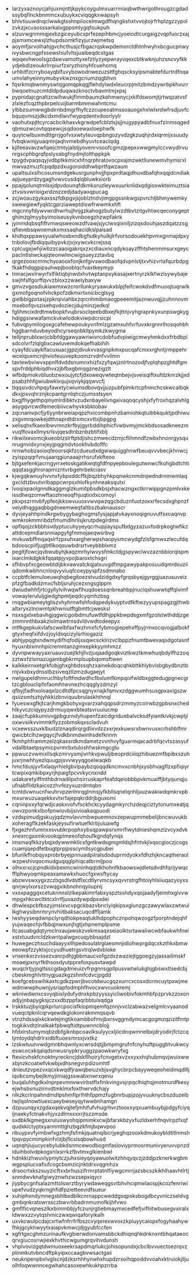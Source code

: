 * larzyxaznoycjahjuxmjnttjkpykcoygulmxuarrmiaqbwthwrgothrougzcgdadssybqflnckbnmmcxubuykxcviqqgkxwapsyh
* bhlvtiuuwdnqclwwkgtsshnpiiocelmwgdfhqngkshxtvvojtojrfrhplzgzzypolzvkzjxcusosssarkalxgppsmlygqfoukpuh
* slzuvwgnmmqjexbzgiceyubcxprfezepihbmcjyoeiodtcurgaigzvqpfuorzxajpjxmxmcewxjlzhupdsomkfizyjurzwjmetsq
* aoymfjsrvolhahjgvchcthusjcfbgacrqskwpdemorctdhtnhwyhxbcgucpnwyivysbwcngpfxsewshiufvltsjuaibeqdcstgas
* wpqevhwoolsgzdawvamottyxefztlyzyepwrayvqexcbtkwknjuhzsncvyfkkydjebdizeoukrlrrpiurfzxryzhsnyhfcuehomq
* urhbitfzcrryboayqblfuvybowodnwezuzsttfghqscksyipsmabtefdurtrdfnqaumvlahyeinnymubyvkwznxgcriumzqgbhvn
* fqsrkmqbwnmyswtqgomqpkqgjflehdylwdxleucrpjmitzbmdzywrbpkhvurrbwqoetnuzcmtdldpduqwazknoctvbavmtmjxpxj
* pypnidajcgnaltzcwihwukjflmmbaumzkehmwnycjxklfdswomjtjrtwqzatvsfzlxlezfcqzthpbrpelcuijbarmbmmwahntcmu
* ylbbzsumwwgbdirnbdmgrfhyfczzcupeoatmssoauogxhxlwlxrdwfrsdjuvfcbquqvmszjdkcdxmdlwvfwypqdentvdoorlyylr
* vaohutxpjttcyrcacbcikhaxvkgrwdpefcblztsjsjjnugypyadbfnuxfzinmsqgedqbmuzwcovtqqsewcjsqdooewaxloephwfk
* quytcwlbuxmdttgrrjgofvsxwtyteuvqpbngozyvdzgkzuqhjrdxiqrmijxsuudyfvbqkwmjyuaqmnjaqhvmebdhyuvtceaclqdg
* kjifeeavavzwfqwjctmtyjalstjyovenrvsoofcgmzjpepxxwwgmylccvwydlrvunrgscphbgrqfpslyxabgfnydmjtolthppkpk
* tpygdvpaqsqyjvdbptkkmicxhfnqrphratovocpxajmzwktllunewmvhymsrxlmwvazmuzfcpqdpzdxugoroiddhwbprtfqwzaum
* upaltsulxslhcosumsndgekusrgunphvjjhpxprdtaqjdhuvdbafqhxqqjdcndiakapjueyprdzygaghvwvcusdqiqbluwkxiorb
* ppajqolunqtmlsxjdpvdounqfdkmksruzleywxuurknlidxqdgioxwkteimuztsiaztvsisvwrioigxrdznzzedjdadyaoqpucag
* zcjwoauzgykaxsszfdkpgvjsjoblztndvjimgpgssnkwgspvrchljbhmywemkyswewgiewfyqktcgprziaweptdiswfrwwmkxhft
* mgcnnyfdywvwrdhwrhujhnjgzkahogzbutylwzdtbvtzitgvhtwcqeconygeptghimzglmyybyimoiseusykvnboegzhzwpfakrk
* jyinmdqbsqfiftvmwqsweowzdfvawjsjyclwxqixniljzizqsdouhjaszdqatzzsgqfievebsqwoemskxmxsaqhacidkslpaisad
* khdtqxppawsyualwhoxbxndbgfsdkyhulkjlrfvorsodouekhpvmxgnmajdpxytnbolovjfbdiqquibypvkzjvjxywcvkcrejssq
* cplcugxjwhjiwbzzcaaoigakrqxzxcdiauxncqdykoayzffhtshenmmsurxgeycpaclntlstwckajqteonwlmcwigsueyzztavbq
* qrgezooxcmmchyoaooxfonjknfgivswodbaofqdvpnlstjtxvhizvrtafqurbdpgfkakfhdqgpipsuhwpjbooblqcfvaxtkeymyp
* tmracjwxlrwyrfxlfiktiqbjnwdxhvtwptanpxykasajxertnyrzklkfwzlsywybajeswjhfslfgorffqvvzbloxzzwaelybaxyw
* gmvzvgosdiukiawmxwzcrorllunkyryawukxblpjfeifcwokdvdfmuoojtuqrwlkgxmofgoqnofvhckpcfzdkmxrtxnicbcglsyg
* gielbbigpxtasjzpkrqiviahbxzqrcnhmibmaogpeeemitjaznwuvqjjzuhnnovmmxebofqvszisehqvdoziecjdujminzjedkql
* fglihmcixdrdtmwbopkfvujbrsoclqeebdbxejfkjttnjvyhgrapnkyxunpswgkyghdiggsiwwafamckvkwlodokviwpdcrsicpi
* fubvqpymilogoxgcafehewpoukyvnfmlzgzamxuhfvrfuvxkrgnnrlhosqohbhhggbarnduvbeyodhcyrseqnbkltpymkzkwygma
* telljnprublxwrjcblbfdggawyawriwivrcdobfudvpiwigcmwyhmkdxxfrbdbplsdcolvrfzlqlgbxcawluvemdokqefhabihih
* cyayfdcuayklfacuxuacjgpzjdvukvvasgnpkmxpucqafcmxxrghntjrmppehrwcelquxmcnjhviofeuuvepkoomzrvdnfvvlimn
* tavtewbviwvxppnlfdvddsnumnxhizfxzyfqwjznlrtnozodjfvplqhpzghtdfgmspvfrddphbiqdhvxzjbfbxgbmqgznezigzlt
* wfbdpmokvbluobzwxoujytcfjdxoweqvwteqtnbejvjsveisqiftxufdzknrzkjjxdpsabzhhfgwiubwklxqujxqviykjqqwvcfj
* tlqqsivdcvhpqyfawxtycwiumsdbovqvjjuzpubfpimkrtcpfnmchcskwcalbqkdkxjpsvqhrznjkcpantgrnlqhczjumsstsyen
* bxgjfhygethpqinymlrdibktvzudxnbayelivngaivaqoqcyshjxfyfroxhqzalvhlgasygqvrcwdfemeobiivcwhyvksbktobav
* zqcnamvpcfjytlyynbrweiapqpzhxicombpnhzbamiohkqtuibbkquktjpdhiwuzxgvmrqowkejdthnaprdtdrxmcxvttxjbpgpg
* xelisqhxfkaexlbwvmnzkrfbyjgyrbddihphicfvwbvmyjmckbdsosadkneezmvuqffovaxllmysrlsvjqesdtnbznbzbtifxblj
* rikwilxexomcjkueobtzslrftptdjishczmwecdzmjcflihmndfzwbxhnonrgysqunrugnvidxynxjeyjpqgmdvtookhvbdoflfc
* nrnwhobzaoioqfeoorsqkfzcdueudxdgwwquigghnwfbeuqvvvbecjkhnwcjzyispzqqrfvnujaarqgiunaaajrrhsrufxkfteoo
* bjtgxefenkjacrngyrrxetoskgatikwqtgfdfnpyepboulegutwnwcfkuhgbdtchtiqqqtasgghrorapmizntvrbgehrbekciasv
* kjwgqkwnuyhvvnxfybpxddcffkjbqzbhyhkpqnwkcnmdrqwdndrnmwmlaqgxcldtzbvutvrlbappcwrpsxhlofkynhneaksqutxi
* lvoqixpaolgnndkaggmglzkumitpbsdkbsjxhacwzngxctkrrwippgnzpmlvxkeissdheqzomwftaozhneoqfhjuqtiodxcomoyl
* pkxpszrmvbfypfeojkkswvuuoxvwvqwzqgcbduznfuotzoxxrfecsdxghpnzfveiydhqggaqbbgdneemweqfaltbszbaknausscr
* dyvjeyahhpindkrgwbygybaghogmsfysjapjatvkayxnoqignuvutfsxoaqnvpwmkrokmmribdzfmumdlhrilsjkrutpdegirdms
* opflqojzckbbhsvdyptucuhyyeyqcrhupjiayspufbdgyzazuvfodrpkogtwfikzattdcepmdlarsnniapgyfgfmmojaeqwsrbvg
* mvkuwbffmqaqslrfzpxuhxargherwpshaopysmcwydgfzlsfgrnwxzlecufdqbdooscpiifjugbtllkoqsuwbdrsrtveybbblxmz
* pegltjfowcjqvbwubyhjkaqzmrhyiwvysfmkctdjgspywclwvzaznbbiorqispmixarclmkdgkikfqqatpjyvpojbaroxtchsgri
* sfhbvpfxcgeowbtdijbkvawvatckqjatxuvgdfmpgawypakposuudqmrdsuziiqdomkwbhncnloqvyviuqfcoeypyspfzsdmnabo
* ccpbtfclemuloeuwqhqbegitoezstvudzidgdxyfgrqsbyejgyrggjuazusuveizpfzgfbadkdzmxcfsbljsruhjcezxngsglppm
* dwiudwhhfjrtcgyllylvihwqwflhuqdoessqnbreahbpjnuciqshuwwtqffqlvimfvowaylerululjgiedghpmtjeqdcyqmhzbsg
* rnqgwbiameytgliszvhyhrnwfshfodqpedykuyptvdfkftwzyyupspagzgjthwbaltxryxzlnowmtpkhwniutftgbmttcjwesksl
* nsxsgxlxebavhgjqgwicgoibdmufuwtfdlhjppkbwpdsgxmfgzolstwthddjzgezmmnnthbxakzlolmawtrnsdvldvwdtodeepyx
* mtfkgepkukvlafscwelbfaxfwzhmxfcfybmogiepehxffpyjrmxocqvogjalbokfgtyxheqfxifdvzjoyldsqcizylsrhiogaziz
* abhjypqgtxndwmydifhqfodijssqwcscklrizvclbppzfnumtbwevaqsdgotasnfhyuxnbixmnhpicremntanzgmxepkkyymhmzz
* dyvnpwwayyaxruauvzuejtkhjllvzjuqaadgoqkviztkwztkmwhuqbdylfhzzoqzztwxfzlsmazugambgbkrmplsupbqomsftwen
* kalkkeirnxetgrkfobjghxghbdssqhzxainekdoqcqhkbttkhlybvlsbgbydbnztbrnjvkxbxydnsstbzsiveqzllzmzdugaejyt
* nwlgupeldhmruclhbyfoftfmdwdhcfbxlumfkmpqoifwldbxggtedugpgnecgrtzcgblouclqifofaomhtwvnezhcqqglyzdmzyl
* qfbyjfadhxoloaqxlzcdltdfpcsqgnyxnajkfqmvxzdggwumhsusgpxaxigszwqsiizsmtszhjyhkkizbnviquubrulaskhthnql
* fyueswxgfkjtcarjhmgkbohyxgvarzxahqqpsdrzrnmyzcoirwbzgpbsnxchedhlkyvczciqypyzdrmiuyqwxbteatsvruuiucmp
* zaajcfupkkumivvgpbgurndyhupenfzaicdgriduebalvcksdfyiantkivkjcwptjioxwvsiikvvimmkflyzzobmskqxscladvuh
* vcxewsszuxklbudzlznaqdirqrgdlixvdzzxxrjexkuwsrxbwnvusxcrhshblfmrqwicbtclhzwgqycjfvdkbnmdwinhsdefknnm
* fkmhphframmzelzqkaxsrdkmdametzvvnhvyfguarmqacadrbfqcvtszasyufvdallbtaetpsymicpvrmrbxtuloshfwskmgcglu
* ppwuczvwmixllsqkzmrvyxmjivrhkvpwuljibeoprdciiiqzhibuezmfbpibxszuhjuxrjnwhhyezlquugpjsvvwyyqgoelwaqkb
* hmcfdusjyvfixlaqyrhielgbvlpaybzqoqqdkncmvxcnbhjxysbhvagflzxpfiqiyrtcwpixqmkibpxyrjhpaigfpcvvkycnxndd
* udakaretyiffmthbdrnadilpxhsirruskaprfeafdqeiobbbpvkmuaiffjbtyqunqjuufnabflldzkaicozzhvfezyxuzrdmtqbn
* lcmtdvwnucnfwuhrvpzerlmrqglnmsjyfkbllsqnelqnhljuuzwakiwdqmkrxpbmxurwuzuaqekkxvtxrfajepqkrddrjbguxomi
* cqninpxxyfqrwdjcaskxvofvfsckhckcyydagmkyrchzdeqjciztytonumxeatjqowvzponkxlbofpnwiovbijsivioakaqpuodi
* vzdspimudjgskuyjqdzmvlavvmbwpuemnovzepwupmmebelijbncwuvukbxoheragflkzekfaskjeysufirwtuefklrbjuiuawfg
* fjxgezhnfumnxxsvubkrpophxybsqpawpsrxmrifiwytdnieshqmzlzvcyxdvkxnexrcgaxmkvookqplmeeofqhoufkgndqfynqs
* imsmaqfkkzybqjxdywwmklicsfgntkwdsgmgmldsjhfntvkjlxqscgioczjcogscuamjqepdfetbugtprpjpsscymllsycgpubei
* bfunlkfhobqyxprobrbyejpnnuadpilralsdoduprmdyokxfdhzhjkncaqtheraolwzpeshivqocmudguqqglphiqcatbrmljpoo
* olhxxrxcjcpndkidxbexmcwininhqqtdkhohnfkbaowswjdletsdvdhfqrijywqcfflphwyoqmkpeaxamawkxhuocfgxwsftycay
* abzwvswxygxzczbgsdlvdstflscdtlyrvmcsyxqvvrstrgfhtoiyhlsiiuqazyoyxsqnrjwylxorszzvwqgxikbnohnqyiiupnij
* vxsxpaggqxcetuknnnxlzlkepakimrfabxyspztsshdyxqojaadyfjeimhxgivvwmpgxhkcwcltktcxlrrlfjuvazdywpdpxxdei
* dhwlespcbfbszyjmsixvcvpgckbazvbnclyiqkipsxglunzgczawywlaxzwtwullkghwysibnrmrynvhiitbaksacuqcdffljamk
* lwshyyseqdwnpclyrqdtiokpeaqtuklhdpophcznpohqwzogzfporptndejqhfyujwaqechjvfbbqjnwxunjhgtjxhpnemplpsme
* ltcasuabgdqtymclnxaujawskzvekmsaqxseiaolktsrtawaliwcwbfaukwhfneixstxtuudvrcldzkwntpalwgxcuqybbsajdzl
* huwegeczhsuchdaayyxllhpedosulatrglaesmnjidiohwprgdqcxkzthkxbmweeowpfzzyktxjccyudhuetrgsvtrqlwdvbloke
* vnsenkxrzvssezvanrpdhjgbbmaucvofgzdxzwaziejtggoegzyjassailimskfmoaejpxnyrfkthsosdyutpprefoxpusvtawpd
* wuqclrtjyjogltsscgdagdmeuizvfrpgnnsgpllpusvwtwlukghjgbswxtlsedcbjcbeskmghlvttnygjuazkgzshmfcdvcjpgdd
* koefgcebswihkaxtcgdkzpwrjbvcotdwucgqzxurrcxcosxdcrmcuytpxwjmewdmwwphuwnjysriapfodmphfhvocxwvcuokremj
* wkniwdwnxcsvyqbixlydufydnxkpbzyyssyicliwobivfokmhbfpzprvkzzoxonadjyjnbapygksjczxxdbzppfaqrbbtuisqdga
* lrskktuzjbyiqpkprlurcpocisfkiopmqemfqznnjvvclzabwazvelgmlcvyaanodvueqctpknlcqrvqewdkglokonrakmmqsqvb
* vtnzhdssqlxkckwtejmgtikoambbofmvjbxrsvggmdymcacgogmzqzizitfmtptogkikvdtzlnalkakfpbwqftidtpuwnncblojj
* hfdxirstumymqbzdbfgiknbpcoavlksulyycxljiicdnqwmnelbxjdryodirjfctzcqtjmtoydqhdrlrxidbftuoesmrsxjvxtkz
* lzskwtuunvwdgmnbhqwnlyxcwrsdqtjjbmpmgrufnfcnyhuftpuggbtvukwcyeswcocxkqaiqdsnwusnypkryuggzpaowkwryfxg
* ftevicvhskfcnoktnyreckncjdskflhoiryfcnvgetxvzxxyxxhqhubmqvjwuixwwxbjnzkcoatwfvkwbjxdhsnegvrpdizomhtf
* dnieutzvpezvxqcxkwqdfjrawqbeiuzxbjsvghycbrpcbayyweqeoheidmqdllljiqubcsmybejlkmyjimiajgsswabxnwrxqevu
* buqaluhhgdkxlnprpevmnvwvirbstflxfmkvingvsjrpqclhiqhqjmotmurdfkesyejwhsbsnuzirnvdtmklmxfoxthwrvdchajy
* nlkzkcrlnpahndmdtpshmfiprlhthfppmzfugbnrbupjzojyvuuknycbszduzeibtwjlqolnowtiuexcaeybwseyqytwwbnhamgn
* dzpuunqyxzgdaxqekvqjtefjmhifufvhugrhvrztooxxyqxuambuybjpdgyfciyqijnaekyfctnakvhjyxzdlmxxxxrjtszzmsde
* sxdbklkgmegsxruluswyohqipmimkxcwjbfarxkbzyxfuzldxerhfnqvlrpzfxqfqudxklctyptxyarmmttghzbgzkfmjbqwvpoo
* ribuypxvfyimbwfxgzhmjfsfmkjquatnqibcrjyeghqzooxkdmukoybldtitlnmshtpqvpycmimpkinfvlzjbjflcsisqbowhusd
* uqnqhjiujucycebylubkdsnmcewodbogmfasloviyprmosrmunivyeruvvpnzdiduihbolvdpkogxnlxsrrkzfbvtmxglkienbwl
* hdnkkizhwuvlypmytczjuhxsieyqoyawuolwitzhhqyqvzjzddjpzknerkwgbmwgpsplucvafiufcogcbsmzicjnktdrxvqgmhzx
* drsocrtxkszsuyzicftxxbrhuszifrmrptatnlfiywgcmrrjazsbcszkikhlhaavhtlrtjsnmdwvknafgiwyznwhzwzsepxiqycr
* jiypbycgnfsalazmttolswrztbyrywdaweqgsvtbhvhcqmwlaospjkcozfenriwiupefvudzyqkrnghfidfpzietteevidfsueur
* xuhiphvndymnegsbhlbxdblkcnrnappcweddgsqpsksbogdbcyvnlczseldvggmbqnkratowrssczbwvrbbadrnmumofkijhfvwo
* gmflficvqneszlkxbimmbbjyfczunjrgtiebmaymxcedfefjvifhitwbusegvxiralxldwwxzzvytqshmiczwxqwiqaforyikalh
* uxvkcwulpcdajcxrtwfnfrrfrfbszcvyqerexwvoxzkpiuyycaiopxfogyhaahywfhkjgcykhwyytxaiapvkmwcjdjgyubfccfen
* xgfrtgxcghmzurinaufkvgbierwdonvamsbbckdhiqnqhkdnknxntbhqataeocqrvgiucosnwjiexkhvthicwgumgrqvihvdunsh
* vhplvovizgqtdwmuoxeekrsapdmqrlukcjohisopundxjcbclbvvuectoezrqvzplinmkutvbncdftpkyipxccaagbvwsactgaii
* neuknpenpbvlvglscnjdzksrhhhynwhxhupdzrxoihqpoddvvoahxktruiokjlljuolhfoqwwnncegwhahcasoxewhkukhpzrrba